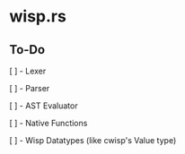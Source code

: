 # wisp.rs

## To-Do 

[ ] - Lexer

[ ] - Parser

[ ] - AST Evaluator

[ ] - Native Functions

[ ] - Wisp Datatypes (like cwisp's Value type)
